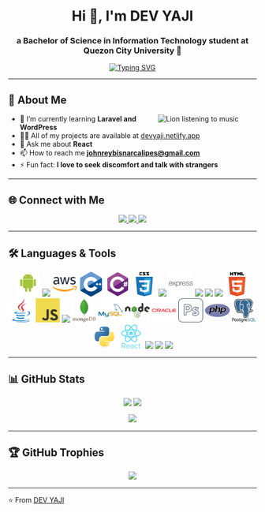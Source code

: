<!-- Typing SVG Header -->
<h1 align="center">Hi 👋, I'm DEV YAJI</h1>
<h3 align="center"> a Bachelor of Science in Information Technology student at Quezon City University 🚀</h3>

<p align="center">
  <a href="https://git.io/typing-svg">
    <img src="https://readme-typing-svg.demolab.com?font=Fira+Code&size=22&duration=2500&pause=1000&color=1E90FF&center=true&vCenter=true&width=500&lines=An+aspiring+Full+Stack+Developer;An+aspiring+Software+Engineer;a+Lifelong+Learner;Always+Building+Cool+Things" alt="Typing SVG" />
  </a>
</p>

---

## 🌱 About Me  
<img align="right" alt="Lion listening to music" width="200" src="https://media0.giphy.com/media/v1.Y2lkPTc5MGI3NjExdm5rMWoxeHpkdGd5N2c0eG1oOHZmYnVxdW1lNDExZ3pjcXFmMTUydyZlcD12MV9pbnRlcm5hbF9naWZfYnlfaWQmY3Q9Zw/dxn6fRlTIShoeBr69N/giphy.gif" />

- 🌱 I’m currently learning **Laravel and WordPress**  
- 👨‍💻 All of my projects are available at [devyaji.netlify.app](https://devyaji.netlify.app)  
- 💬 Ask me about **React**  
- 📫 How to reach me **johnreybisnarcalipes@gmail.com**  
- ⚡ Fun fact: **I love to seek discomfort and talk with strangers**  

---

## 🌐 Connect with Me  

<p align="center">
  <a href="https://twitter.com/jayeeboy" target="blank">
    <img src="https://img.shields.io/badge/Twitter-%231DA1F2.svg?logo=twitter&logoColor=white" />
  </a>
  <a href="https://fb.com/john rey" target="blank">
    <img src="https://img.shields.io/badge/Facebook-%231877F2.svg?logo=facebook&logoColor=white" />
  </a>
  <a href="https://instagram.com/devyaji_" target="blank">
    <img src="https://img.shields.io/badge/Instagram-%23E4405F.svg?logo=instagram&logoColor=white" />
  </a>
</p>

---

## 🛠️ Languages & Tools  

<p align="center">
  <a href="https://developer.android.com"><img src="https://raw.githubusercontent.com/devicons/devicon/master/icons/android/android-original-wordmark.svg" width="50"/></a>
  <a href="https://www.arduino.cc/"><img src="https://cdn.worldvectorlogo.com/logos/arduino-1.svg" width="50"/></a>
  <a href="https://aws.amazon.com"><img src="https://raw.githubusercontent.com/devicons/devicon/master/icons/amazonwebservices/amazonwebservices-original-wordmark.svg" width="50"/></a>
  <a href="https://www.w3schools.com/cpp/"><img src="https://raw.githubusercontent.com/devicons/devicon/master/icons/cplusplus/cplusplus-original.svg" width="50"/></a>
  <a href="https://www.w3schools.com/cs/"><img src="https://raw.githubusercontent.com/devicons/devicon/master/icons/csharp/csharp-original.svg" width="50"/></a>
  <a href="https://www.w3schools.com/css/"><img src="https://raw.githubusercontent.com/devicons/devicon/master/icons/css3/css3-original-wordmark.svg" width="50"/></a>
  <a href="https://www.djangoproject.com/"><img src="https://cdn.worldvectorlogo.com/logos/django.svg" width="50"/></a>
  <a href="https://expressjs.com"><img src="https://raw.githubusercontent.com/devicons/devicon/master/icons/express/express-original-wordmark.svg" width="50"/></a>
  <a href="https://www.figma.com/"><img src="https://www.vectorlogo.zone/logos/figma/figma-icon.svg" width="50"/></a>
  <a href="https://cloud.google.com"><img src="https://www.vectorlogo.zone/logos/google_cloud/google_cloud-icon.svg" width="50"/></a>
  <a href="https://git-scm.com/"><img src="https://www.vectorlogo.zone/logos/git-scm/git-scm-icon.svg" width="50"/></a>
  <a href="https://www.w3.org/html/"><img src="https://raw.githubusercontent.com/devicons/devicon/master/icons/html5/html5-original-wordmark.svg" width="50"/></a>
  <a href="https://www.java.com"><img src="https://raw.githubusercontent.com/devicons/devicon/master/icons/java/java-original.svg" width="50"/></a>
  <a href="https://developer.mozilla.org/en-US/docs/Web/JavaScript"><img src="https://raw.githubusercontent.com/devicons/devicon/master/icons/javascript/javascript-original.svg" width="50"/></a>
  <a href="https://mariadb.org/"><img src="https://www.vectorlogo.zone/logos/mariadb/mariadb-icon.svg" width="50"/></a>
  <a href="https://www.mongodb.com/"><img src="https://raw.githubusercontent.com/devicons/devicon/master/icons/mongodb/mongodb-original-wordmark.svg" width="50"/></a>
  <a href="https://www.mysql.com/"><img src="https://raw.githubusercontent.com/devicons/devicon/master/icons/mysql/mysql-original-wordmark.svg" width="50"/></a>
  <a href="https://nodejs.org"><img src="https://raw.githubusercontent.com/devicons/devicon/master/icons/nodejs/nodejs-original-wordmark.svg" width="50"/></a>
  <a href="https://www.oracle.com/"><img src="https://raw.githubusercontent.com/devicons/devicon/master/icons/oracle/oracle-original.svg" width="50"/></a>
  <a href="https://www.photoshop.com/en"><img src="https://raw.githubusercontent.com/devicons/devicon/master/icons/photoshop/photoshop-line.svg" width="50"/></a>
  <a href="https://www.php.net"><img src="https://raw.githubusercontent.com/devicons/devicon/master/icons/php/php-original.svg" width="50"/></a>
  <a href="https://www.postgresql.org"><img src="https://raw.githubusercontent.com/devicons/devicon/master/icons/postgresql/postgresql-original-wordmark.svg" width="50"/></a>
  <a href="https://www.python.org"><img src="https://raw.githubusercontent.com/devicons/devicon/master/icons/python/python-original.svg" width="50"/></a>
  <a href="https://reactjs.org/"><img src="https://raw.githubusercontent.com/devicons/devicon/master/icons/react/react-original-wordmark.svg" width="50"/></a>
  <a href="https://reactnative.dev/"><img src="https://reactnative.dev/img/header_logo.svg" width="50"/></a>
  <a href="https://tailwindcss.com/"><img src="https://www.vectorlogo.zone/logos/tailwindcss/tailwindcss-icon.svg" width="50"/></a>
  <a href="https://unity.com/"><img src="https://www.vectorlogo.zone/logos/unity3d/unity3d-icon.svg" width="50"/></a>
</p>

---

## 📊 GitHub Stats  

<p align="center">
  <img src="https://github-readme-stats.vercel.app/api?username=openyaji&show_icons=true&theme=radical" height="165"/>
  <img src="https://github-readme-streak-stats.herokuapp.com/?user=openyaji&theme=radical" height="165"/>
</p>

<p align="center">
  <img src="https://github-readme-stats.vercel.app/api/top-langs/?username=openyaji&layout=compact&theme=radical" height="165"/>
</p>

---

## 🏆 GitHub Trophies  

<p align="center">
  <img src="https://github-profile-trophy.vercel.app/?username=openyaji&theme=radical&no-frame=true&row=1&column=6" />
</p>

---

⭐️ From [DEV YAJI](https://github.com/openyaji)
